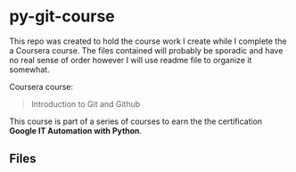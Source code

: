 # py-git-course
This repo was created to hold the course work I create while I
complete the a Coursera course. The files contained will probably be
sporadic and have no real sense of order however I will use readme
file to organize it somewhat.

Coursera course:
> Introduction to Git and Github

This course is part of a series of courses to earn the the
certification  **Google IT Automation with Python**.

## Files
